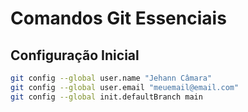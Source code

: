 # Comandos Git Essenciais

## Configuração Inicial
```bash
git config --global user.name "Jehann Câmara"
git config --global user.email "meuemail@email.com"
git config --global init.defaultBranch main
